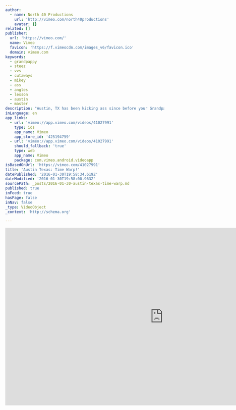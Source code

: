 ```yaml
---
author:
  - name: North 40 Productions
    url: 'http://vimeo.com/north40productions'
    avatar: {}
related: []
publisher:
  url: 'https://vimeo.com/'
  name: Vimeo
  favicon: 'https://f.vimeocdn.com/images_v6/favicon.ico'
  domain: vimeo.com
keywords:
  - grandpappy
  - steez
  - vvs
  - cutaways
  - mikey
  - ass
  - angles
  - lesson
  - austin
  - master
description: "Austin, TX has been kicking ass since before your Grandpappy's Grandpappy... and it's time to celebrate!"
inLanguage: en
app_links:
  - url: 'vimeo://app.vimeo.com/videos/41027991'
    type: ios
    app_name: Vimeo
    app_store_id: '425194759'
  - url: 'vimeo://app.vimeo.com/videos/41027991'
    should_fallback: 'true'
    type: web
    app_name: Vimeo
    package: com.vimeo.android.videoapp
isBasedOnUrl: 'https://vimeo.com/41027991'
title: 'Austin Texas: Time Warp!'
datePublished: '2016-01-30T19:58:34.619Z'
dateModified: '2016-01-30T19:58:00.963Z'
sourcePath: _posts/2016-01-30-austin-texas-time-warp.md
published: true
inFeed: true
hasPage: false
inNav: false
_type: VideoObject
_context: 'http://schema.org'

---
```

<iframe src="https://cdn.embedly.com/widgets/media.html?src=https%3A%2F%2Fplayer.vimeo.com%2Fvideo%2F41027991&amp;url=https%3A%2F%2Fvimeo.com%2F41027991&amp;image=http%3A%2F%2Fi.vimeocdn.com%2Fvideo%2F283884324_1280.jpg&amp;key=b7d04c9b404c499eba89ee7072e1c4f7&amp;type=text%2Fhtml&amp;schema=vimeo" width="1000" height="563" scrolling="no" frameborder="0" allowfullscreen="allowfullscreen" style=""></iframe>
